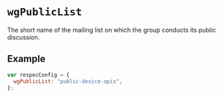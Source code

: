 # `wgPublicList`

The short name of the mailing list on which the group conducts its public discussion.

## Example

```js "example": "Specify short name of public mailing for spec's group."
var respecConfig = {
  wgPublicList: "public-device-apis",
};
```
